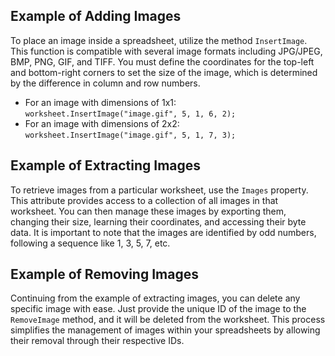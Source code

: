 ## Example of Adding Images

To place an image inside a spreadsheet, utilize the method `InsertImage`. This function is compatible with several image formats including JPG/JPEG, BMP, PNG, GIF, and TIFF. You must define the coordinates for the top-left and bottom-right corners to set the size of the image, which is determined by the difference in column and row numbers.

- For an image with dimensions of 1x1: `worksheet.InsertImage("image.gif", 5, 1, 6, 2);`
- For an image with dimensions of 2x2: `worksheet.InsertImage("image.gif", 5, 1, 7, 3);`

## Example of Extracting Images

To retrieve images from a particular worksheet, use the `Images` property. This attribute provides access to a collection of all images in that worksheet. You can then manage these images by exporting them, changing their size, learning their coordinates, and accessing their byte data. It is important to note that the images are identified by odd numbers, following a sequence like 1, 3, 5, 7, etc.

## Example of Removing Images

Continuing from the example of extracting images, you can delete any specific image with ease. Just provide the unique ID of the image to the `RemoveImage` method, and it will be deleted from the worksheet. This process simplifies the management of images within your spreadsheets by allowing their removal through their respective IDs.